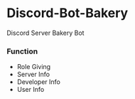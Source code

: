 # Discord-Bot-Bakery
Discord Server Bakery Bot

### Function
* Role Giving
* Server Info
* Developer Info
* User Info
